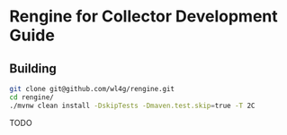 # Rengine for Collector Development Guide

## Building

```bash
git clone git@github.com/wl4g/rengine.git
cd rengine/
./mvnw clean install -DskipTests -Dmaven.test.skip=true -T 2C
```

TODO
